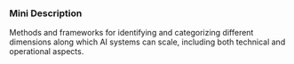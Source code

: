### Mini Description

Methods and frameworks for identifying and categorizing different dimensions along which AI systems can scale, including both technical and operational aspects.
